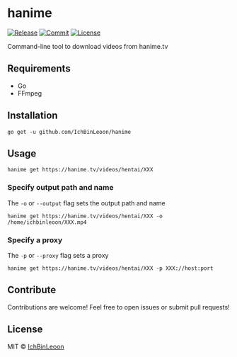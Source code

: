 # hanime
[![Release](https://img.shields.io/github/v/release/IchBinLeoon/hanime?style=flat-square)](https://github.com/IchBinLeoon/hanime/releases)
[![Commit](https://img.shields.io/github/last-commit/IchBinLeoon/hanime?style=flat-square)](https://github.com/IchBinLeoon/hanime/commits/main)
[![License](https://img.shields.io/github/license/IchBinLeoon/hanime?style=flat-square)](https://github.com/IchBinLeoon/hanime/blob/main/LICENSE)

Command-line tool to download videos from hanime.tv

## Requirements
- Go
- FFmpeg

## Installation
```
go get -u github.com/IchBinLeoon/hanime
```



## Usage
```
hanime get https://hanime.tv/videos/hentai/XXX
```

### Specify output path and name
The `-o` or `--output` flag sets the output path and name
```
hanime get https://hanime.tv/videos/hentai/XXX -o /home/ichbinleoon/XXX.mp4
```

### Specify a proxy
The `-p` or `--proxy` flag sets a proxy
```
hanime get https://hanime.tv/videos/hentai/XXX -p XXX://host:port 
```

## Contribute
Contributions are welcome! Feel free to open issues or submit pull requests!

## License
MIT © [IchBinLeoon](https://github.com/IchBinLeoon/hanime/blob/main/LICENSE)
